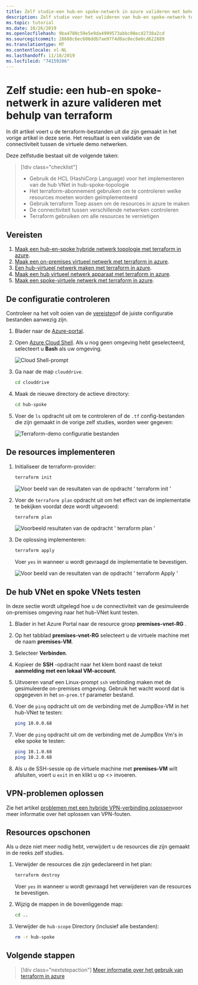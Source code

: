 ```yaml
---
title: Zelf studie-een hub-en spoke-netwerk in azure valideren met behulp van terraform
description: Zelf studie voor het valideren van hub-en spoke-netwerk topologie met alle virtuele netwerken die met elkaar zijn verbonden.
ms.topic: tutorial
ms.date: 10/26/2019
ms.openlocfilehash: 9ba4780c59e5e9da4999573abbc08ecd2738a2cd
ms.sourcegitcommit: 28688c6ec606ddb7ae97f4d0ac0ec8e0cd622889
ms.translationtype: MT
ms.contentlocale: nl-NL
ms.lasthandoff: 11/18/2019
ms.locfileid: "74159206"
---
```

# <a name="tutorial-validate-a-hub-and-spoke-network-in-azure-using-terraform"></a>Zelf studie: een hub-en spoke-netwerk in azure valideren met behulp van terraform

In dit artikel voert u de terraform-bestanden uit die zijn gemaakt in het vorige artikel in deze serie. Het resultaat is een validatie van de connectiviteit tussen de virtuele demo netwerken.

Deze zelfstudie bestaat uit de volgende taken:

> [!div class="checklist"]
> * Gebruik de HCL (HashiCorp Language) voor het implementeren van de hub VNet in hub-spoke-topologie
> * Het terraform-abonnement gebruiken om te controleren welke resources moeten worden geïmplementeerd
> * Gebruik terraform Toep assen om de resources in azure te maken
> * De connectiviteit tussen verschillende netwerken controleren
> * Terraform gebruiken om alle resources te vernietigen

## <a name="prerequisites"></a>Vereisten

1. [Maak een hub-en-spoke hybride netwerk topologie met terraform in azure](./terraform-hub-spoke-introduction.md).
1. [Maak een on-premises virtueel netwerk met terraform in azure](./terraform-hub-spoke-on-prem.md).
1. [Een hub-virtueel netwerk maken met terraform in azure](./terraform-hub-spoke-hub-network.md).
1. [Maak een hub virtueel netwerk apparaat met terraform in azure](./terraform-hub-spoke-hub-nva.md).
1. [Maak een spoke-virtuele netwerk met terraform in azure](./terraform-hub-spoke-spoke-network.md).

## <a name="verify-your-configuration"></a>De configuratie controleren

Controleer na het volt ooien van de [vereisten](#prerequisites)of de juiste configuratie bestanden aanwezig zijn.

1. Blader naar de [Azure-portal](https://portal.azure.com).

1. Open [Azure Cloud Shell](/azure/cloud-shell/overview). Als u nog geen omgeving hebt geselecteerd, selecteert u **Bash** als uw omgeving.

    ![Cloud Shell-prompt](./media/terraform-common/azure-portal-cloud-shell-button-min.png)

1. Ga naar de map `clouddrive`.

    ```bash
    cd clouddrive
    ```

1. Maak de nieuwe directory de actieve directory:

    ```bash
    cd hub-spoke
    ```

1. Voer de `ls` opdracht uit om te controleren of de `.tf` config-bestanden die zijn gemaakt in de vorige zelf studies, worden weer gegeven:

    ![Terraform-demo configuratie bestanden](./media/terraform-hub-and-spoke-tutorial-series/hub-spoke-config-files.png)

## <a name="deploy-the-resources"></a>De resources implementeren

1. Initialiseer de terraform-provider:
    
    ```bash
    terraform init
    ```
    
    ![Voor beeld van de resultaten van de opdracht ' terraform init '](./media/terraform-hub-and-spoke-tutorial-series/hub-spoke-terraform-init.png)
    
1. Voer de `terraform plan` opdracht uit om het effect van de implementatie te bekijken voordat deze wordt uitgevoerd:

    ```bash
    terraform plan
    ```
    
    ![Voorbeeld resultaten van de opdracht ' terraform plan '](./media/terraform-hub-and-spoke-tutorial-series/hub-spoke-terraform-plan.png)

1. De oplossing implementeren:

    ```bash
    terraform apply
    ```
    
    Voer `yes` in wanneer u wordt gevraagd de implementatie te bevestigen.

    ![Voor beeld van de resultaten van de opdracht ' terraform Apply '](./media/terraform-hub-and-spoke-tutorial-series/hub-spoke-terraform-apply.png)
    
## <a name="test-the-hub-vnet-and-spoke-vnets"></a>De hub VNet en spoke VNets testen

In deze sectie wordt uitgelegd hoe u de connectiviteit van de gesimuleerde on-premises omgeving naar het hub-VNet kunt testen.

1. Blader in het Azure Portal naar de resource groep **premises-vnet-RG** .

1. Op het tabblad **premises-vnet-RG** selecteert u de virtuele machine met de naam **premises-VM**.

1. Selecteer **Verbinden**.

1. Kopieer de **SSH** -opdracht naar het klem bord naast de tekst **aanmelding met een lokaal VM-account**.

1. Uitvoeren vanaf een Linux-prompt `ssh` verbinding maken met de gesimuleerde on-premises omgeving. Gebruik het wacht woord dat is opgegeven in het `on-prem.tf` parameter bestand.

1. Voer de `ping` opdracht uit om de verbinding met de JumpBox-VM in het hub-VNet te testen:

   ```bash
   ping 10.0.0.68
   ```

1. Voer de `ping` opdracht uit om de verbinding met de JumpBox Vm's in elke spoke te testen:

   ```bash
   ping 10.1.0.68
   ping 10.2.0.68
   ```

1. Als u de SSH-sessie op de virtuele machine met **premises-VM** wilt afsluiten, voert u `exit` in en klikt u op &lt;> invoeren.

## <a name="troubleshoot-vpn-issues"></a>VPN-problemen oplossen

Zie het artikel [problemen met een hybride VPN-verbinding oplossen](/azure/architecture/reference-architectures/hybrid-networking/troubleshoot-vpn)voor meer informatie over het oplossen van VPN-fouten.

## <a name="clean-up-resources"></a>Resources opschonen

Als u deze niet meer nodig hebt, verwijdert u de resources die zijn gemaakt in de reeks zelf studies.

1. Verwijder de resources die zijn gedeclareerd in het plan:

    ```bash
    terraform destroy
    ```

    Voer `yes` in wanneer u wordt gevraagd het verwijderen van de resources te bevestigen.

1. Wijzig de mappen in de bovenliggende map:

    ```bash
    cd ..
    ```

1. Verwijder de `hub-scope` Directory (inclusief alle bestanden):

    ```bash
    rm -r hub-spoke
    ```

## <a name="next-steps"></a>Volgende stappen

> [!div class="nextstepaction"] 
> [Meer informatie over het gebruik van terraform in azure](/azure/terraform)